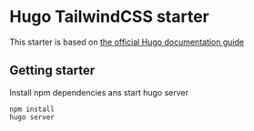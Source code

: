 # Hugo TailwindCSS starter

This starter is based on [the official Hugo documentation guide](https://gohugo.io/functions/css/tailwindcss/)


## Getting starter

Install npm dependencies ans start hugo server

```
npm install
hugo server
```
